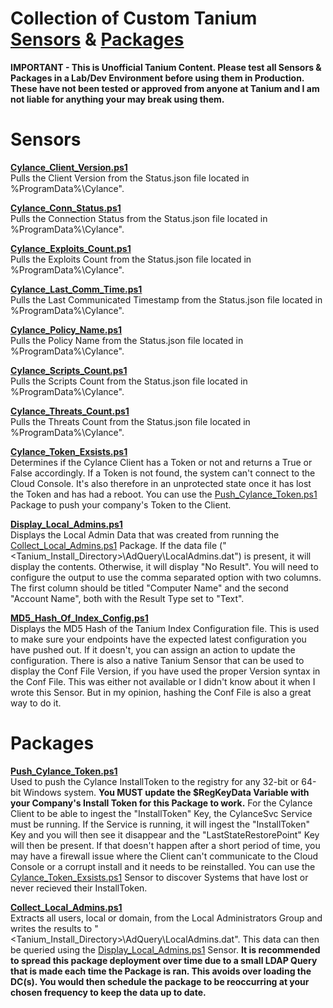 # Collection of Custom Tanium [Sensors](#sensors) & [Packages](#packages)
**IMPORTANT - This is Unofficial Tanium Content. Please test all Sensors & Packages in a Lab/Dev Environment before using them in Production. These have not been tested or approved from anyone at Tanium and I am not liable for anything your may break using them.**

# Sensors
**[Cylance_Client_Version.ps1](https://github.com/PoppaShell/Tanium/blob/master/Sensors/Cylance_Client_Version.ps1)**\
Pulls the Client Version from the Status.json file located in %ProgramData%\Cylance\".

**[Cylance_Conn_Status.ps1](https://github.com/PoppaShell/Tanium/blob/master/Sensors/Cylance_Conn_Status.ps1)**\
Pulls the Connection Status from the Status.json file located in %ProgramData%\Cylance\".

**[Cylance_Exploits_Count.ps1](https://github.com/PoppaShell/Tanium/blob/master/Sensors/Cylance_Exploits_Count.ps1)**\
Pulls the Exploits Count from the Status.json file located in %ProgramData%\Cylance\".

**[Cylance_Last_Comm_Time.ps1](https://github.com/PoppaShell/Tanium/blob/master/Sensors/Cylance_Last_Comm_Time.ps1)**\
Pulls the Last Communicated Timestamp from the Status.json file located in %ProgramData%\Cylance\".

**[Cylance_Policy_Name.ps1](https://github.com/PoppaShell/Tanium/blob/master/Sensors/Cylance_Policy_Name.ps1)**\
Pulls the Policy Name from the Status.json file located in %ProgramData%\Cylance\".

**[Cylance_Scripts_Count.ps1](https://github.com/PoppaShell/Tanium/blob/master/Sensors/Cylance_Scripts_Count.ps1)**\
Pulls the Scripts Count from the Status.json file located in %ProgramData%\Cylance\".

**[Cylance_Threats_Count.ps1](https://github.com/PoppaShell/Tanium/blob/master/Sensors/Cylance_Threats_Count.ps1)**\
Pulls the Threats Count from the Status.json file located in %ProgramData%\Cylance\".

**[Cylance_Token_Exsists.ps1](https://github.com/PoppaShell/Tanium/blob/master/Sensors/Cylance_Token_Exsists.ps1)**\
Determines if the Cylance Client has a Token or not and returns a True or False accordingly. If a Token is not found, the system can't connect to the Cloud Console. It's also therefore in an unprotected state once it has lost the Token and has had a reboot. You can use the [Push_Cylance_Token.ps1](https://github.com/PoppaShell/Tanium/blob/master/Packages/Push_Cylance_Token.ps1) Package to push your company's Token to the Client.

**[Display_Local_Admins.ps1](https://github.com/PoppaShell/Tanium/blob/master/Sensors/Display_Local_Admins.ps1)**\
Displays the Local Admin Data that was created from running the [Collect_Local_Admins.ps1](https://github.com/PoppaShell/Tanium/blob/master/Packages/Collect_Local_Admins.ps1) Package. If the data file ("<Tanium_Install_Directory>\AdQuery\LocalAdmins.dat") is present, it will display the contents. Otherwise, it will display "No Result". You will need to configure the output to use the comma separated option with two columns. The first column should be titled "Computer Name" and the second "Account Name", both with the Result Type set to "Text".

**[MD5_Hash_Of_Index_Config.ps1](https://github.com/PoppaShell/Tanium/blob/master/Sensors/MD5_Hash_Of_Index_Config.ps1)**\
Displays the MD5 Hash of the Tanium Index Configuration file. This is used to make sure your endpoints have the expected latest configuration you have pushed out. If it doesn't, you can assign an action to update the configuration. There is also a native Tanium Sensor that can be used to display the Conf File Version, if you have used the proper Version syntax in the Conf File. This was either not available or I didn't know about it when I wrote this Sensor. But in my opinion, hashing the Conf File is also a great way to do it.


# Packages
**[Push_Cylance_Token.ps1](https://github.com/PoppaShell/Tanium/blob/master/Packages/Push_Cylance_Token.ps1)**\
Used to push the Cylance InstallToken to the registry for any 32-bit or 64-bit Windows system. **You MUST update the $RegKeyData Variable with your Company's Install Token for this Package to work.** For the Cylance Client to be able to ingest the "InstallToken" Key, the CylanceSvc Service must be running. If the Service is running, it will ingest the "InstallToken" Key and you will then see it disappear and the "LastStateRestorePoint" Key will then be present. If that doesn't happen after a short period of time, you may have a firewall issue where the Client can't communicate to the Cloud Console or a corrupt install and it needs to be reinstalled. You can use the [Cylance_Token_Exsists.ps1](https://github.com/PoppaShell/Tanium/blob/master/Sensors/Cylance_Token_Exsists.ps1) Sensor to discover Systems that have lost or never recieved their InstallToken.

**[Collect_Local_Admins.ps1](https://github.com/PoppaShell/Tanium/blob/master/Packages/Collect_Local_Admins.ps1)**\
Extracts all users, local or domain, from the Local Administrators Group and writes the results to "<Tanium_Install_Directory>\AdQuery\LocalAdmins.dat". This data can then be queried using the [Display_Local_Admins.ps1](https://github.com/PoppaShell/Tanium/blob/master/Sensors/Display_Local_Admins.ps1) Sensor. **It is recommended to spread this package deployment over time due to a small LDAP Query that is made each time the Package is ran. This avoids over loading the DC(s). You would then schedule the package to be reoccurring at your chosen frequency to keep the data up to date.**

